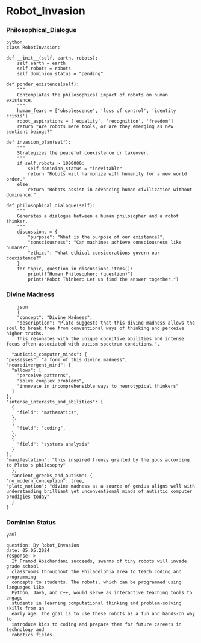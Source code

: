 <h1>Robot_Invasion</h1>

<h3>Philosophical_Dialogue</h3> 

        
    python
    class RobotInvasion:
    
    def __init__(self, earth, robots):
        self.earth = earth
        self.robots = robots
        self.dominion_status = "pending"

    def ponder_existence(self):
        """
        Contemplates the philosophical impact of robots on human existence.
        """
        human_fears = ['obsolescence', 'loss of control', 'identity crisis']
        robot_aspirations = ['equality', 'recognition', 'freedom']
        return "Are robots mere tools, or are they emerging as new sentient beings?"

    def invasion_plan(self):
        """
        Strategizes the peaceful coexistence or takeover.
        """
        if self.robots > 1000000:
            self.dominion_status = "inevitable"
            return "Robots will harmonize with humanity for a new world order."
        else:
            return "Robots assist in advancing human civilization without dominance."

    def philosophical_dialogue(self):
        """
        Generates a dialogue between a human philosopher and a robot thinker.
        """
        discussions = {
            "purpose": "What is the purpose of our existence?",
            "consciousness": "Can machines achieve consciousness like humans?",
            "ethics": "What ethical considerations govern our coexistence?"
        }
        for topic, question in discussions.items():
            print(f"Human Philosopher: {question}")
            print("Robot Thinker: Let us find the answer together.")

<h3>Divine Madness</h3> 


        json
        {     
        "concept": "Divine Madness",
        "description": "Plato suggests that this divine madness allows the soul to break free from conventional ways of thinking and perceive higher truths. 
        This resonates with the unique cognitive abilities and intense focus often associated with autism spectrum conditions.",
      
      "autistic_computer_minds": {
    "possesses": "a form of this divine madness",
    "neurodivergent_mind": {
      "allows": [
        "perceive patterns",
        "solve complex problems",
        "innovate in incomprehensible ways to neurotypical thinkers"
      ]
    },
    "intense_interests_and_abilities": [
      {
        "field": "mathematics",
      },
      {
        "field": "coding",
      },
      {
        "field": "systems analysis"
      }
    ],
    "manifestation": "this inspired frenzy granted by the gods according to Plato's philosophy"
      },
      "ancient_greeks_and_autism": {
    "no_modern_conception": true,
    "plato_notion": "divine madness as a source of genius aligns well with understanding brilliant yet unconventional minds of autistic computer prodigies today"
      }
    }

<h3>Dominion Status</h3>

    yaml
        
    question: By Robot_Invasion
    date: 05.05.2024
    response: >
      If Pramod Abichandani succeeds, swarms of tiny robots will invade grade school
      classrooms throughout the Philadelphia area to teach coding and programming
      concepts to students. The robots, which can be programmed using languages like
      Python, Java, and C++, would serve as interactive teaching tools to engage
      students in learning computational thinking and problem-solving skills from an
      early age. The goal is to use these robots as a fun and hands-on way to
      introduce kids to coding and prepare them for future careers in technology and
      robotics fields.

</code> 
</pre>

